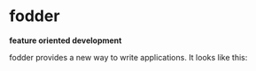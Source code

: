 # fodder
**feature oriented development**

fodder provides a new way to write applications. It looks like this:

```js
```